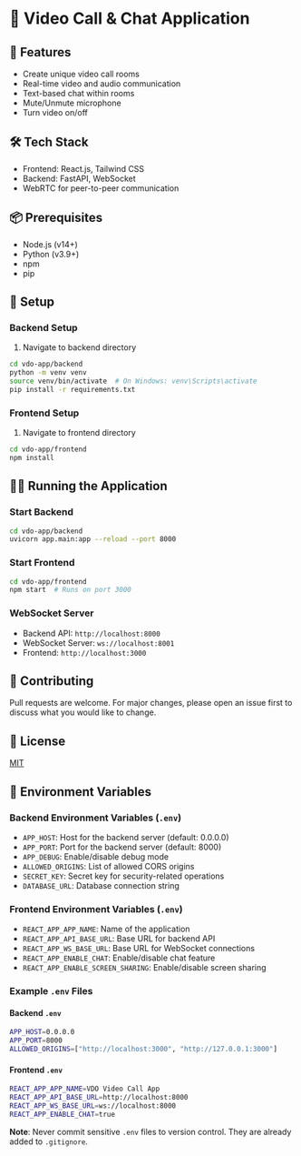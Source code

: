 # 🎥 Video Call & Chat Application

## 🚀 Features

- Create unique video call rooms
- Real-time video and audio communication
- Text-based chat within rooms
- Mute/Unmute microphone
- Turn video on/off

## 🛠 Tech Stack

- Frontend: React.js, Tailwind CSS
- Backend: FastAPI, WebSocket
- WebRTC for peer-to-peer communication

## 📦 Prerequisites

- Node.js (v14+)
- Python (v3.9+)
- npm
- pip

## 🔧 Setup

### Backend Setup

1. Navigate to backend directory

```bash
cd vdo-app/backend
python -m venv venv
source venv/bin/activate  # On Windows: venv\Scripts\activate
pip install -r requirements.txt
```

### Frontend Setup

1. Navigate to frontend directory

```bash
cd vdo-app/frontend
npm install
```

## 🏃‍♂️ Running the Application

### Start Backend

```bash
cd vdo-app/backend
uvicorn app.main:app --reload --port 8000
```

### Start Frontend

```bash
cd vdo-app/frontend
npm start  # Runs on port 3000
```

### WebSocket Server

- Backend API: `http://localhost:8000`
- WebSocket Server: `ws://localhost:8001`
- Frontend: `http://localhost:3000`

## 🤝 Contributing

Pull requests are welcome. For major changes, please open an issue first to discuss what you would like to change.

## 📄 License

[MIT](https://choosealicense.com/licenses/mit/)

## 🔧 Environment Variables

### Backend Environment Variables (`.env`)

- `APP_HOST`: Host for the backend server (default: 0.0.0.0)
- `APP_PORT`: Port for the backend server (default: 8000)
- `APP_DEBUG`: Enable/disable debug mode
- `ALLOWED_ORIGINS`: List of allowed CORS origins
- `SECRET_KEY`: Secret key for security-related operations
- `DATABASE_URL`: Database connection string

### Frontend Environment Variables (`.env`)

- `REACT_APP_APP_NAME`: Name of the application
- `REACT_APP_API_BASE_URL`: Base URL for backend API
- `REACT_APP_WS_BASE_URL`: Base URL for WebSocket connections
- `REACT_APP_ENABLE_CHAT`: Enable/disable chat feature
- `REACT_APP_ENABLE_SCREEN_SHARING`: Enable/disable screen sharing

### Example `.env` Files

#### Backend `.env`

```bash
APP_HOST=0.0.0.0
APP_PORT=8000
ALLOWED_ORIGINS=["http://localhost:3000", "http://127.0.0.1:3000"]
```

#### Frontend `.env`

```bash
REACT_APP_APP_NAME=VDO Video Call App
REACT_APP_API_BASE_URL=http://localhost:8000
REACT_APP_WS_BASE_URL=ws://localhost:8000
REACT_APP_ENABLE_CHAT=true
```

**Note**: Never commit sensitive `.env` files to version control. They are already added to `.gitignore`.
